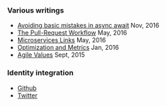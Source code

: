### Various writings

 * [Avoiding basic mistakes in async await](./AsyncBasicMistakes) Nov, 2016
 * [The Pull-Request Workflow](./PullRequestWorkflow) May, 2016
 * [Microservices Links](./MicroservicesLinks) May, 2016
 * [Optimization and Metrics](./OptimizationAndMetrics) Jan, 2016
 * [Agile Values](./AgileValues) Sept, 2015
 
 ### Identity integration
 
 * [Github](https://github.com/AnthonySteele/)
 * [Twitter](https://twitter.com/AnthonySteele)